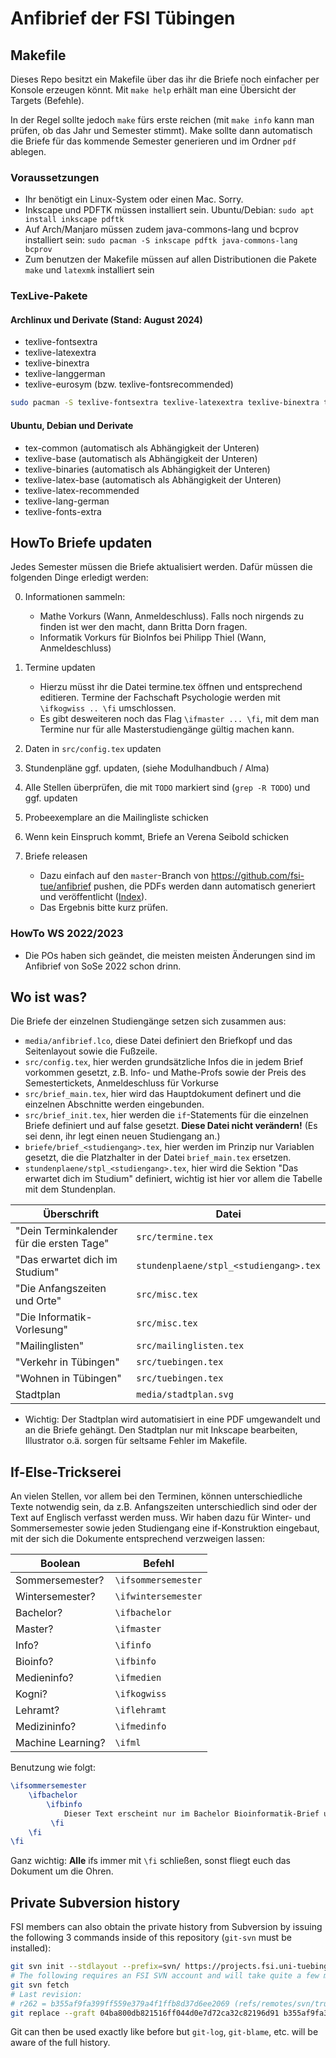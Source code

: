 # Anfibrief der FSI Tübingen

## Makefile

Dieses Repo besitzt ein Makefile über das ihr die Briefe noch einfacher per
Konsole erzeugen könnt. Mit `make help` erhält man eine Übersicht der Targets
(Befehle).

In der Regel sollte jedoch `make` fürs erste reichen (mit `make info` kann man
prüfen, ob das Jahr und Semester stimmt). Make sollte dann automatisch die
Briefe für das kommende Semester generieren und im Ordner `pdf` ablegen.

### Voraussetzungen
- Ihr benötigt ein Linux-System oder einen Mac. Sorry.
- Inkscape und PDFTK müssen installiert sein. Ubuntu/Debian: `sudo apt install inkscape pdftk`
- Auf Arch/Manjaro müssen zudem java-commons-lang und bcprov installiert sein: `sudo pacman -S inkscape pdftk java-commons-lang bcprov`
- Zum benutzen der Makefile müssen auf allen Distributionen die Pakete `make` und `latexmk` installiert sein

### TexLive-Pakete
#### Archlinux und Derivate (Stand: August 2024)
<!-- - texlive-bin (automatisch als Abhängigkeit der Unteren) -->
<!-- - texlive-core (automatisch als Abhängigkeit der Unteren) -->
- texlive-fontsextra
- texlive-latexextra
- texlive-binextra
- texlive-langgerman
- texlive-eurosym (bzw. texlive-fontsrecommended)
```sh
sudo pacman -S texlive-fontsextra texlive-latexextra texlive-binextra texlive-langgerman texlive-eurosym
```


#### Ubuntu, Debian und Derivate
- tex-common (automatisch als Abhängigkeit der Unteren)
- texlive-base (automatisch als Abhängigkeit der Unteren)
- texlive-binaries (automatisch als Abhängigkeit der Unteren)
- texlive-latex-base  (automatisch als Abhängigkeit der Unteren)
- texlive-latex-recommended
- texlive-lang-german
- texlive-fonts-extra

## HowTo Briefe updaten

Jedes Semester müssen die Briefe aktualisiert werden. Dafür müssen die
folgenden Dinge erledigt werden:

0. Informationen sammeln:
    - Mathe Vorkurs (Wann, Anmeldeschluss). Falls noch nirgends zu finden ist wer den macht, dann Britta Dorn fragen.
    - Informatik Vorkurs für BioInfos bei Philipp Thiel (Wann, Anmeldeschluss)

1. Termine updaten
    - Hierzu müsst ihr die Datei termine.tex öffnen und entsprechend editieren.
      Termine der Fachschaft Psychologie werden mit `\ifkogwiss .. \fi`
      umschlossen.
    - Es gibt desweiteren noch das Flag `\ifmaster ... \fi`, mit dem man Termine
      nur für alle Masterstudiengänge gültig machen kann.

2. Daten in `src/config.tex` updaten
3. Stundenpläne ggf. updaten, (siehe Modulhandbuch / Alma)
4. Alle Stellen überprüfen, die mit `TODO` markiert sind (`grep -R TODO`) und ggf. updaten
5. Probeexemplare an die Mailingliste schicken
6. Wenn kein Einspruch kommt, Briefe an Verena Seibold schicken
7. Briefe releasen
    - Dazu einfach auf den `master`-Branch von
      https://github.com/fsi-tue/anfibrief pushen, die PDFs werden dann
      automatisch generiert und veröffentlicht
      ([Index](https://teri.fsi.uni-tuebingen.de/anfibrief/)).
    - Das Ergebnis bitte kurz prüfen.

### HowTo WS 2022/2023
- Die POs haben sich geändet, die meisten meisten Änderungen sind im Anfibrief von SoSe 2022 schon drinn.

## Wo ist was?
Die Briefe der einzelnen Studiengänge setzen sich zusammen aus:
- `media/anfibrief.lco`, diese Datei definiert den Briefkopf und das
  Seitenlayout sowie die Fußzeile.
- `src/config.tex`, hier werden grundsätzliche Infos die in jedem Brief
  vorkommen gesetzt, z.B. Info- und Mathe-Profs sowie der Preis des
  Semestertickets, Anmeldeschluss für Vorkurse
- `src/brief_main.tex`, hier wird das Hauptdokument definert und die einzelnen
  Abschnitte werden eingebunden.
- `src/brief_init.tex`, hier werden die `if`-Statements für die einzelnen Briefe
  definiert und auf false gesetzt. **Diese Datei nicht verändern!** (Es sei
  denn, ihr legt einen neuen Studiengang an.)
- `briefe/brief_<studiengang>.tex`, hier werden im Prinzip nur Variablen
  gesetzt, die die Platzhalter in der Datei `brief_main.tex` ersetzen.
- `stundenplaene/stpl_<studiengang>.tex`, hier wird die Sektion "Das erwartet
  dich im Studium" definiert, wichtig ist hier vor allem die Tabelle mit dem
  Stundenplan.

|Überschrift|Datei|
|-----------|-----|
|"Dein Terminkalender für die ersten Tage"|`src/termine.tex`|
|"Das erwartet dich im Studium"|`stundenplaene/stpl_<studiengang>.tex`|
|"Die Anfangszeiten und Orte"|`src/misc.tex`|
|"Die Informatik-Vorlesung"|`src/misc.tex`|
|"Mailinglisten"|`src/mailinglisten.tex`|
|"Verkehr in Tübingen"|`src/tuebingen.tex`|
|"Wohnen in Tübingen"|`src/tuebingen.tex`|
|Stadtplan|`media/stadtplan.svg`|

- Wichtig: Der Stadtplan wird automatisiert in eine PDF umgewandelt und an die
  Briefe gehängt. Den Stadtplan nur mit Inkscape bearbeiten, Illustrator o.ä.
  sorgen für seltsame Fehler im Makefile.

## If-Else-Trickserei
An vielen Stellen, vor allem bei den Terminen, können unterschiedliche Texte notwendig sein, da z.B. Anfangszeiten unterschiedlich sind oder der Text auf Englisch verfasst werden muss. Wir haben dazu für Winter- und Sommersemester sowie jeden Studiengang eine if-Konstruktion eingebaut, mit der sich die Dokumente entsprechend verzweigen lassen:

|Boolean|Befehl|
|-------|------|
|Sommersemester?|`\ifsommersemester`|
|Wintersemester?|`\ifwintersemester`|
|Bachelor?|`\ifbachelor`|
|Master?|`\ifmaster`|
|Info?|`\ifinfo`|
|Bioinfo?|`\ifbinfo`|
|Medieninfo?|`\ifmedien`|
|Kogni?|`\ifkogwiss`|
|Lehramt?|`\iflehramt`|
|Medizininfo?|`\ifmedinfo`|
|Machine Learning?|`\ifml`|

Benutzung wie folgt:
```latex
\ifsommersemester
    \ifbachelor
        \ifbinfo
            Dieser Text erscheint nur im Bachelor Bioinformatik-Brief und wenn der Brief fürs Sommersemester kompiliert wird.
         \fi
    \fi
\fi
```
Ganz wichtig: **Alle** ifs immer mit `\fi` schließen, sonst fliegt euch das Dokument um die Ohren.

## Private Subversion history

FSI members can also obtain the private history from Subversion by issuing the
following 3 commands inside of this repository (`git-svn` must be installed):

```bash
git svn init --stdlayout --prefix=svn/ https://projects.fsi.uni-tuebingen.de/svn/anfibrief
# The following requires an FSI SVN account and will take quite a few minutes:
git svn fetch
# Last revision:
# r262 = b355af9fa399ff559e379a4f1ffb8d37d6ee2069 (refs/remotes/svn/trunk)
git replace --graft 04ba800db821516ff044d0e7d72ca32c82196d91 b355af9fa399ff559e379a4f1ffb8d37d6ee2069
```

Git can then be used exactly like before but `git-log`, `git-blame`, etc. will
be aware of the full history.
